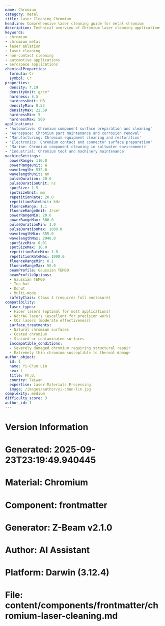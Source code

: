 ```yaml
---
name: Chromium
category: metal
title: Laser Cleaning Chromium
headline: Comprehensive laser cleaning guide for metal chromium
description: Technical overview of Chromium laser cleaning applications and parameters
keywords:
- chromium
- chromium metal
- laser ablation
- laser cleaning
- non-contact cleaning
- automotive applications
- aerospace applications
chemicalProperties:
  formula: Cr
  symbol: Cr
properties:
  density: 7.19
  densityUnit: g/cm³
  hardness: 8.5
  hardnessUnit: HB
  densityMin: 0.53
  densityMax: 22.59
  hardnessMin: 5
  hardnessMax: 500
applications:
- 'Automotive: Chromium component surface preparation and cleaning'
- 'Aerospace: Chromium part maintenance and corrosion removal'
- 'Manufacturing: Chromium equipment cleaning and restoration'
- 'Electronics: Chromium contact and connector surface preparation'
- 'Marine: Chromium component cleaning in saltwater environments'
- 'Industrial: Chromium tool and machinery maintenance'
machineSettings:
  powerRange: 110.0
  powerRangeUnit: W
  wavelength: 532.0
  wavelengthUnit: nm
  pulseDuration: 20.0
  pulseDurationUnit: ns
  spotSize: 1.5
  spotSizeUnit: mm
  repetitionRate: 20.0
  repetitionRateUnit: kHz
  fluenceRange: 1.1
  fluenceRangeUnit: J/cm²
  powerRangeMin: 20.0
  powerRangeMax: 500.0
  pulseDurationMin: 1.0
  pulseDurationMax: 1000.0
  wavelengthMin: 355.0
  wavelengthMax: 2940.0
  spotSizeMin: 0.01
  spotSizeMax: 10.0
  repetitionRateMin: 1.0
  repetitionRateMax: 1000.0
  fluenceRangeMin: 0.1
  fluenceRangeMax: 50.0
  beamProfile: Gaussian TEM00
  beamProfileOptions:
  - Gaussian TEM00
  - Top-hat
  - Donut
  - Multi-mode
  safetyClass: Class 4 (requires full enclosure)
compatibility:
  laser_types:
  - Fiber lasers (optimal for most applications)
  - Nd:YAG lasers (excellent for precision work)
  - CO2 lasers (moderate effectiveness)
  surface_treatments:
  - Natural chromium surfaces
  - Coated chromium
  - Stained or contaminated surfaces
  incompatible_conditions:
  - Severely damaged chromium requiring structural repair
  - Extremely thin chromium susceptible to thermal damage
author_object:
  id: 1
  name: Yi-Chun Lin
  sex: f
  title: Ph.D.
  country: Taiwan
  expertise: Laser Materials Processing
  image: /images/author/yi-chun-lin.jpg
complexity: medium
difficulty_score: 3
author_id: 1
---
```



# Version Information
# Generated: 2025-09-23T23:19:49.940445
# Material: Chromium
# Component: frontmatter
# Generator: Z-Beam v2.1.0
# Author: AI Assistant
# Platform: Darwin (3.12.4)
# File: content/components/frontmatter/chromium-laser-cleaning.md